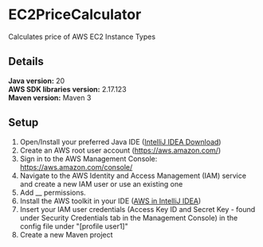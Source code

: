 # EC2PriceCalculator
Calculates price of AWS EC2 Instance Types
## Details <br>
**Java version:** 20<br>
**AWS SDK libraries version:** 2.17.123<br>
**Maven version:** Maven 3<br>

## Setup
1. Open/Install your preferred Java IDE ([IntelliJ IDEA Download](https://www.jetbrains.com/idea/download/?var=1&section=windows))
2. Create an AWS root user account (https://aws.amazon.com/)
3. Sign in to the AWS Management Console: https://aws.amazon.com/console/
4. Navigate to the AWS Identity and Access Management (IAM) service and create a new IAM user or use an existing one
5. Add __ permissions.
6. Install the AWS toolkit in your IDE ([AWS in IntelliJ IDEA](https://www.youtube.com/watch?v=KvBFFDYaqSM))
7. Insert your IAM user credentials (Access Key ID and Secret Key - found under Security Credentials tab in the Management Console) in the config file under "[profile user1]"
8. Create a new Maven project
